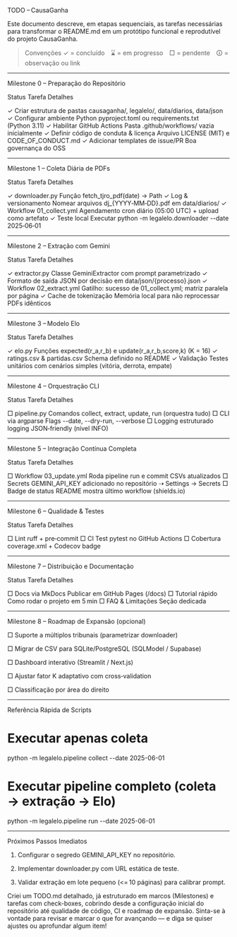 TODO – CausaGanha

Este documento descreve, em etapas sequenciais, as tarefas necessárias para transformar o README.md em um protótipo funcional e reprodutível do projeto CausaGanha.

> Convenções
✓ = concluído ⌛ = em progresso □ = pendente 🛈 = observação ou link




---

Milestone 0 – Preparação do Repositório

Status	Tarefa	Detalhes

✓	Criar estrutura de pastas	causaganha/, legalelo/, data/diarios, data/json
✓	Configurar ambiente Python	pyproject.toml ou requirements.txt (Python 3.11)
✓	Habilitar GitHub Actions	Pasta .github/workflows/ vazia inicialmente
✓	Definir código de conduta & licença	Arquivo LICENSE (MIT) e CODE_OF_CONDUCT.md
✓	Adicionar templates de issue/PR	Boa governança do OSS



---

Milestone 1 – Coleta Diária de PDFs

Status	Tarefa	Detalhes

✓	downloader.py	Função fetch_tjro_pdf(date) → Path
✓	Log & versionamento	Nomear arquivos dj_{YYYY‑MM‑DD}.pdf em data/diarios/
✓	Workflow 01_collect.yml	Agendamento cron diário (05:00 UTC) + upload como artefato
✓	Teste local	Executar python -m legalelo.downloader --date 2025‑06‑01



---

Milestone 2 – Extração com Gemini

Status	Tarefa	Detalhes

✓	extractor.py	Classe GeminiExtractor com prompt parametrizado
✓	Formato de saída	JSON por decisão em data/json/{processo}.json
✓	Workflow 02_extract.yml	Gatilho: sucesso de 01_collect.yml; matriz paralela por página
✓	Cache de tokenização	Memória local para não reprocessar PDFs idênticos



---

Milestone 3 – Modelo Elo

Status	Tarefa	Detalhes

✓	elo.py	Funções expected(r_a,r_b) e update(r_a,r_b,score,k) (K = 16)
✓	ratings.csv & partidas.csv	Schema definido no README
✓	Validação	Testes unitários com cenários simples (vitória, derrota, empate)



---

Milestone 4 – Orquestração CLI

Status	Tarefa	Detalhes

□	pipeline.py	Comandos collect, extract, update, run (orquestra tudo)
□	CLI via argparse	Flags --date, --dry-run, --verbose
□	Logging estruturado	logging JSON‑friendly (nível INFO)



---

Milestone 5 – Integração Contínua Completa

Status	Tarefa	Detalhes

□	Workflow 03_update.yml	Roda pipeline run e commit CSVs atualizados
□	Secrets	GEMINI_API_KEY adicionado no repositório ⇢ Settings → Secrets
□	Badge de status	README mostra último workflow (shields.io)



---

Milestone 6 – Qualidade & Testes

Status	Tarefa	Detalhes

□	Lint	ruff + pre‑commit
□	CI Test	pytest no GitHub Actions
□	Cobertura	coverage.xml + Codecov badge



---

Milestone 7 – Distribuição e Documentação

Status	Tarefa	Detalhes

□	Docs via MkDocs	Publicar em GitHub Pages (/docs)
□	Tutorial rápido	Como rodar o projeto em 5 min
□	FAQ & Limitações	Seção dedicada



---

Milestone 8 – Roadmap de Expansão (opcional)

□ Suporte a múltiplos tribunais (parametrizar downloader)

□ Migrar de CSV para SQLite/PostgreSQL (SQLModel / Supabase)

□ Dashboard interativo (Streamlit / Next.js)

□ Ajustar fator K adaptativo com cross‑validation

□ Classificação por área do direito



---

Referência Rápida de Scripts

# Executar apenas coleta
python -m legalelo.pipeline collect --date 2025-06-01

# Executar pipeline completo (coleta → extração → Elo)
python -m legalelo.pipeline run --date 2025-06-01


---

Próximos Passos Imediatos

1. Configurar o segredo GEMINI_API_KEY no repositório.


2. Implementar downloader.py com URL estática de teste.


3. Validar extração em lote pequeno (<= 10 páginas) para calibrar prompt.





Criei um TODO.md detalhado, já estruturado em marcos (Milestones) e tarefas com check-boxes, cobrindo desde a configuração inicial do repositório até qualidade de código, CI e roadmap de expansão. Sinta-se à vontade para revisar e marcar o que for avançando — e diga se quiser ajustes ou aprofundar algum item!

